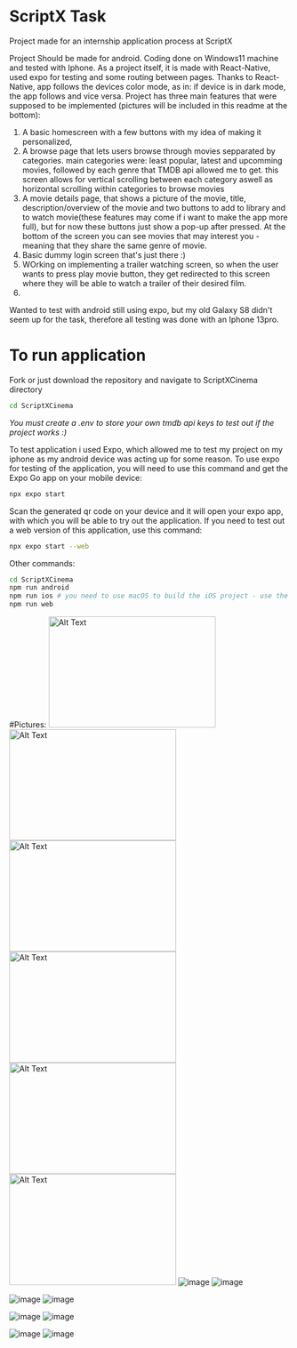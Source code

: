 # ScriptX Task

Project made for an internship application process at ScriptX

Project Should be made for android. Coding done on Windows11 machine and tested with Iphone.
As a project itself, it is made with React-Native, used expo for testing and some routing between pages.
Thanks to React-Native, app follows the devices color mode, as in: if device is in dark mode, the app follows and vice versa.
Project has three main features that were supposed to be implemented (pictures will be included in this readme at the bottom):
1. A basic homescreen with a few buttons with my idea of making it personalized,
2. A browse page that lets users browse through movies sepparated by categories. main categories were: least popular, latest and upcomming movies, followed by each genre that TMDB api allowed me to get. this screen allows for vertical scrolling between each category aswell as horizontal scrolling within categories to browse movies
3. A movie details page, that shows a picture of the movie, title, description/overview of the movie and two buttons to add to library and to watch movie(these features may come if i want to make the app more full), but for now these buttons just show a pop-up after pressed. At the bottom of the screen you can see movies that may interest you - meaning that they share the same genre of movie.
4. Basic dummy login screen that's just there :)
5. WOrking on implementing a trailer watching screen, so when the user wants to press play movie button, they get redirected to this screen where they will be able to watch a trailer of their desired film.
6. 
Wanted to test with android still using expo, but my old Galaxy S8 didn't seem up for the task, therefore all testing was done with an Iphone 13pro.

# To run application
Fork or just download the repository and navigate to ScriptXCinema directory
```bash
cd ScriptXCinema
```
*You must create a .env to store your own tmdb api keys to test out if the project works :)*

To test application i used Expo, which allowed me to test my project on my iphone as my android device was acting up for some reason.
To use expo for testing of the application, you will need to use this command and get the Expo Go app on your mobile device:
```bash
npx expo start
```

Scan the generated qr code on your device and it will open your expo app, with which you will be able to try out the application. 
If you need to test out a web version of this application, use this command:
```bash
npx expo start --web
```

Other commands:
```bash
cd ScriptXCinema
npm run android
npm run ios # you need to use macOS to build the iOS project - use the Expo app if you need to do iOS development without a Mac
npm run web
```

#Pictures:
<img src="[image-url](https://github.com/user-attachments/assets/42e0de3c-dbf0-4b09-ac08-4e4a9215d8b8)" alt="Alt Text" width="300" height="200">
<img src="[image-url](https://github.com/user-attachments/assets/904e6ae4-aa45-4a93-b4fc-a139e28785b8)" alt="Alt Text" width="300" height="200">
<img src="image-url" alt="Alt Text" width="300" height="200">
<img src="image-url" alt="Alt Text" width="300" height="200">
<img src="image-url" alt="Alt Text" width="300" height="200">
<img src="image-url" alt="Alt Text" width="300" height="200">
![image](https://github.com/user-attachments/assets/42e0de3c-dbf0-4b09-ac08-4e4a9215d8b8) ![image](https://github.com/user-attachments/assets/904e6ae4-aa45-4a93-b4fc-a139e28785b8)

![image](https://github.com/user-attachments/assets/b757524c-ef93-40ca-8d2e-2c24cac3d79b) ![image](https://github.com/user-attachments/assets/30e40616-dd34-4e92-ab85-8ea13641f1ab)

![image](https://github.com/user-attachments/assets/c70909f4-982f-40a2-83a6-24c5cf6626c7) ![image](https://github.com/user-attachments/assets/592b22e2-9846-48bd-8e83-3b29517eff1a)

![image](https://github.com/user-attachments/assets/97c44be1-dad6-4b2a-acbc-7c1521eb3428) ![image](https://github.com/user-attachments/assets/b37aa5e2-862f-44a7-9698-2e85d692f7d7)


